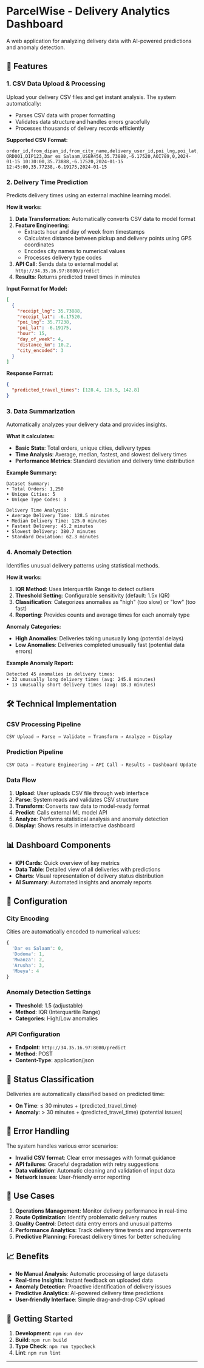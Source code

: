 # ParcelWise - Delivery Analytics Dashboard

A web application for analyzing delivery data with AI-powered predictions and anomaly detection.

## 🚀 Features

### 1. CSV Data Upload & Processing
Upload your delivery CSV files and get instant analysis. The system automatically:
- Parses CSV data with proper formatting
- Validates data structure and handles errors gracefully
- Processes thousands of delivery records efficiently

**Supported CSV Format:**
```csv
order_id,from_dipan_id,from_city_name,delivery_user_id,poi_lng,poi_lat,aoi_id,receipt_time,receipt_lng,receipt_lat,sign_time,poi_lng,poi_lat,ds
ORD001,DIP123,Dar es Salaam,USER456,35.73888,-6.17520,AOI789,0,2024-01-15 10:30:00,35.73888,-6.17520,2024-01-15 12:45:00,35.77238,-6.19175,2024-01-15
```

### 2. Delivery Time Prediction
Predicts delivery times using an external machine learning model.

**How it works:**
1. **Data Transformation**: Automatically converts CSV data to model format
2. **Feature Engineering**: 
   - Extracts hour and day of week from timestamps
   - Calculates distance between pickup and delivery points using GPS coordinates
   - Encodes city names to numerical values
   - Processes delivery type codes
3. **API Call**: Sends data to external model at `http://34.35.16.97:8080/predict`
4. **Results**: Returns predicted travel times in minutes

**Input Format for Model:**
```json
[
  {
    "receipt_lng": 35.73888,
    "receipt_lat": -6.17520,
    "poi_lng": 35.77238,
    "poi_lat": -6.19175,
    "hour": 15,
    "day_of_week": 4,
    "distance_km": 10.2,
    "city_encoded": 3
  }
]
```

**Response Format:**
```json
{
  "predicted_travel_times": [128.4, 126.5, 142.8]
}
```

### 3. Data Summarization
Automatically analyzes your delivery data and provides insights.

**What it calculates:**
- **Basic Stats**: Total orders, unique cities, delivery types
- **Time Analysis**: Average, median, fastest, and slowest delivery times
- **Performance Metrics**: Standard deviation and delivery time distribution

**Example Summary:**
```
Dataset Summary:
• Total Orders: 1,250
• Unique Cities: 5
• Unique Type Codes: 3

Delivery Time Analysis:
• Average Delivery Time: 128.5 minutes
• Median Delivery Time: 125.0 minutes
• Fastest Delivery: 45.2 minutes
• Slowest Delivery: 380.7 minutes
• Standard Deviation: 62.3 minutes
```

### 4. Anomaly Detection
Identifies unusual delivery patterns using statistical methods.

**How it works:**
1. **IQR Method**: Uses Interquartile Range to detect outliers
2. **Threshold Setting**: Configurable sensitivity (default: 1.5x IQR)
3. **Classification**: Categorizes anomalies as "high" (too slow) or "low" (too fast)
4. **Reporting**: Provides counts and average times for each anomaly type

**Anomaly Categories:**
- **High Anomalies**: Deliveries taking unusually long (potential delays)
- **Low Anomalies**: Deliveries completed unusually fast (potential data errors)

**Example Anomaly Report:**
```
Detected 45 anomalies in delivery times:
• 32 unusually long delivery times (avg: 245.8 minutes)
• 13 unusually short delivery times (avg: 18.3 minutes)
```

## 🛠️ Technical Implementation

### CSV Processing Pipeline
```
CSV Upload → Parse → Validate → Transform → Analyze → Display
```

### Prediction Pipeline
```
CSV Data → Feature Engineering → API Call → Results → Dashboard Update
```

### Data Flow
1. **Upload**: User uploads CSV file through web interface
2. **Parse**: System reads and validates CSV structure
3. **Transform**: Converts raw data to model-ready format
4. **Predict**: Calls external ML model API
5. **Analyze**: Performs statistical analysis and anomaly detection
6. **Display**: Shows results in interactive dashboard

## 📊 Dashboard Components

- **KPI Cards**: Quick overview of key metrics
- **Data Table**: Detailed view of all deliveries with predictions
- **Charts**: Visual representation of delivery status distribution
- **AI Summary**: Automated insights and anomaly reports

## 🔧 Configuration

### City Encoding
Cities are automatically encoded to numerical values:
```javascript
{
  'Dar es Salaam': 0,
  'Dodoma': 1,
  'Mwanza': 2,
  'Arusha': 3,
  'Mbeya': 4
}
```

### Anomaly Detection Settings
- **Threshold**: 1.5 (adjustable)
- **Method**: IQR (Interquartile Range)
- **Categories**: High/Low anomalies

### API Configuration
- **Endpoint**: `http://34.35.16.97:8080/predict`
- **Method**: POST
- **Content-Type**: application/json

## 🚦 Status Classification

Deliveries are automatically classified based on predicted time:
- **On Time**: ≤ 30 minutes + (predicted_travel_time)
- **Anomaly**: > 30 minutes + (predicted_travel_time) (potential issues)

## 📝 Error Handling

The system handles various error scenarios:
- **Invalid CSV format**: Clear error messages with format guidance
- **API failures**: Graceful degradation with retry suggestions
- **Data validation**: Automatic cleaning and validation of input data
- **Network issues**: User-friendly error reporting

## 🎯 Use Cases

1. **Operations Management**: Monitor delivery performance in real-time
2. **Route Optimization**: Identify problematic delivery routes
3. **Quality Control**: Detect data entry errors and unusual patterns
4. **Performance Analytics**: Track delivery time trends and improvements
5. **Predictive Planning**: Forecast delivery times for better scheduling

## 📈 Benefits

- **No Manual Analysis**: Automatic processing of large datasets
- **Real-time Insights**: Instant feedback on uploaded data
- **Anomaly Detection**: Proactive identification of delivery issues
- **Predictive Analytics**: AI-powered delivery time predictions
- **User-friendly Interface**: Simple drag-and-drop CSV upload

## 🚀 Getting Started

1. **Development**: `npm run dev`
2. **Build**: `npm run build`
3. **Type Check**: `npm run typecheck`
4. **Lint**: `npm run lint`

---

